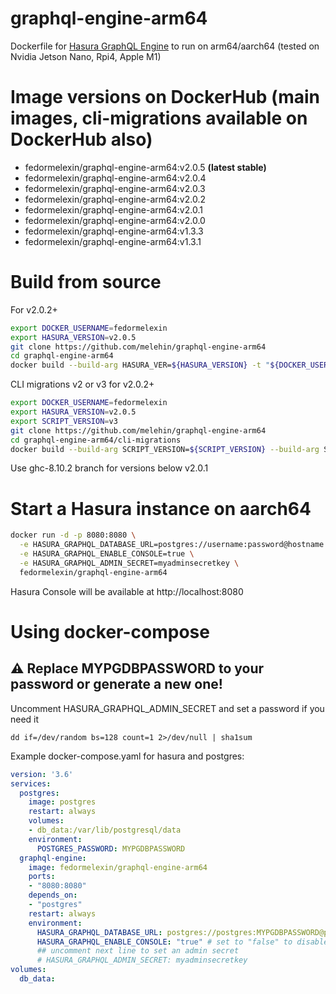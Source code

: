 # graphql-engine-arm64
Dockerfile for [Hasura GraphQL Engine](https://github.com/hasura/graphql-engine) to run on arm64/aarch64 (tested on Nvidia Jetson Nano, Rpi4, Apple M1)

# Image versions on DockerHub (main images, cli-migrations available on DockerHub also)
* fedormelexin/graphql-engine-arm64:v2.0.5 **(latest stable)**
* fedormelexin/graphql-engine-arm64:v2.0.4
* fedormelexin/graphql-engine-arm64:v2.0.3
* fedormelexin/graphql-engine-arm64:v2.0.2
* fedormelexin/graphql-engine-arm64:v2.0.1
* fedormelexin/graphql-engine-arm64:v2.0.0
* fedormelexin/graphql-engine-arm64:v1.3.3 
* fedormelexin/graphql-engine-arm64:v1.3.1

# Build from source
For v2.0.2+
```bash
export DOCKER_USERNAME=fedormelexin
export HASURA_VERSION=v2.0.5
git clone https://github.com/melehin/graphql-engine-arm64
cd graphql-engine-arm64
docker build --build-arg HASURA_VER=${HASURA_VERSION} -t "${DOCKER_USERNAME}/graphql-engine-arm64:${HASURA_VERSION}" .
```
CLI migrations v2 or v3 for v2.0.2+
```bash
export DOCKER_USERNAME=fedormelexin
export HASURA_VERSION=v2.0.5
export SCRIPT_VERSION=v3
git clone https://github.com/melehin/graphql-engine-arm64
cd graphql-engine-arm64/cli-migrations
docker build --build-arg SCRIPT_VERSION=${SCRIPT_VERSION} --build-arg SERVER_IMAGE_TAG=${HASURA_VERSION} --build-arg SERVER_IMAGE=${DOCKER_USERNAME}/graphql-engine-arm64  -t "${DOCKER_USERNAME}/graphql-engine-arm64:${HASURA_VERSION}.cli-migrations-${SCRIPT_VERSION}" .
```
Use ghc-8.10.2 branch for versions below v2.0.1

# Start a Hasura instance on aarch64
```bash
docker run -d -p 8080:8080 \
  -e HASURA_GRAPHQL_DATABASE_URL=postgres://username:password@hostname:port/dbname \
  -e HASURA_GRAPHQL_ENABLE_CONSOLE=true \
  -e HASURA_GRAPHQL_ADMIN_SECRET=myadminsecretkey \
  fedormelexin/graphql-engine-arm64
```

Hasura Console will be available at http://localhost:8080

# Using docker-compose
## :warning: Replace MYPGDBPASSWORD to your password or generate a new one!
Uncomment HASURA_GRAPHQL_ADMIN_SECRET and set a password if you need it
```
dd if=/dev/random bs=128 count=1 2>/dev/null | sha1sum
```
Example docker-compose.yaml for hasura and postgres:
```yaml
version: '3.6'
services:
  postgres:
    image: postgres
    restart: always
    volumes:
    - db_data:/var/lib/postgresql/data
    environment:
      POSTGRES_PASSWORD: MYPGDBPASSWORD 
  graphql-engine:
    image: fedormelexin/graphql-engine-arm64
    ports:
    - "8080:8080"
    depends_on:
    - "postgres"
    restart: always
    environment:
      HASURA_GRAPHQL_DATABASE_URL: postgres://postgres:MYPGDBPASSWORD@postgres:5432/postgres
      HASURA_GRAPHQL_ENABLE_CONSOLE: "true" # set to "false" to disable console
      ## uncomment next line to set an admin secret
      # HASURA_GRAPHQL_ADMIN_SECRET: myadminsecretkey
volumes:
  db_data:
```
